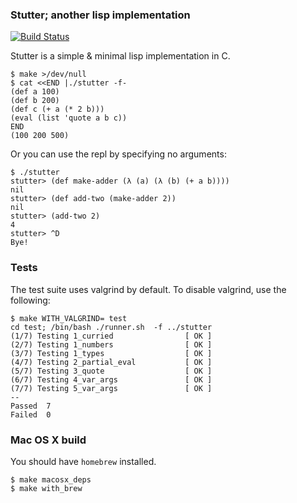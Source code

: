 ### Stutter; another lisp implementation

[![Build Status](https://travis-ci.org/mikey-austin/stutter.svg?branch=master)](https://travis-ci.org/mikey-austin/stutter)

Stutter is a simple & minimal lisp implementation in C.

    $ make >/dev/null
    $ cat <<END |./stutter -f-
    (def a 100)
    (def b 200)
    (def c (+ a (* 2 b)))
    (eval (list 'quote a b c))
    END
    (100 200 500)

Or you can use the repl by specifying no arguments:

    $ ./stutter
    stutter> (def make-adder (λ (a) (λ (b) (+ a b))))
    nil
    stutter> (def add-two (make-adder 2))
    nil
    stutter> (add-two 2)
    4
    stutter> ^D
    Bye!

### Tests

The test suite uses valgrind by default. To disable valgrind, use the following:

    $ make WITH_VALGRIND= test
    cd test; /bin/bash ./runner.sh  -f ../stutter
    (1/7) Testing 1_curried                [ OK ]
    (2/7) Testing 1_numbers                [ OK ]
    (3/7) Testing 1_types                  [ OK ]
    (4/7) Testing 2_partial_eval           [ OK ]
    (5/7) Testing 3_quote                  [ OK ]
    (6/7) Testing 4_var_args               [ OK ]
    (7/7) Testing 5_var_args               [ OK ]
    --
    Passed  7
    Failed  0

### Mac OS X build

You should have `homebrew` installed.

    $ make macosx_deps
    $ make with_brew
